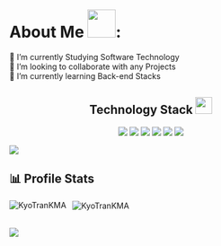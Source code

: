 #   About Me <img src="https://media.giphy.com/media/mGcNjsfWAjY5AEZNw6/giphy.gif" width="50">:
🔭 I’m currently Studying Software Technology<br>👯 I’m looking to collaborate with any Projects<br>🌱 I’m currently learning Back-end Stacks<br>

<p align="center">
<h2 align="center">Technology Stack <img src="https://media.giphy.com/media/WUlplcMpOCEmTGBtBW/giphy.gif" width="30"></h2>
  
<p align="center">
<img src="https://img.shields.io/badge/-JavaScript-F7DF1E?style=for-the-badge&logo=javascript"/>
<img src="https://img.shields.io/badge/-Nodejs-4EA94B?style=for-the-badge&logo=Node.js"/>
<img src="https://img.shields.io/badge/-Expressjs-404D59?style=for-the-badge&logo=Express.js"/>
<img src="https://img.shields.io/badge/-MongoDB-4EA94B?style=for-the-badge&logo=mongodb"/>
<img src="https://img.shields.io/badge/jQuery-0769AD?style=for-the-badge&logo=jquery&logoColor=white"/>
<img src="https://img.shields.io/badge/PHP-777BB4?style=for-the-badge&logo=php&logoColor=white"/>
</p>

<img align="center" src="https://qph.cf2.quoracdn.net/main-qimg-c99e353f761d318322c853c03ebcf21b" />

## 📊 Profile Stats
<p>
	<img align="left" src="https://github-readme-stats.vercel.app/api/top-langs/?username=KyoTranKMA&layout=compact&hide=html&theme=tokyonight&show_icons=true" alt="KyoTranKMA" />

&nbsp;
<img align="center" src="https://github-readme-stats.vercel.app/api?username=KyoTranKMA&theme=tokyonight&show_icons=true" alt="KyoTranKMA" />
</p>
<br/>
<img align="center" src = "https://github-profile-summary-cards.vercel.app/api/cards/profile-details?username=KyoTranKMA&theme=tokyonight"/>
